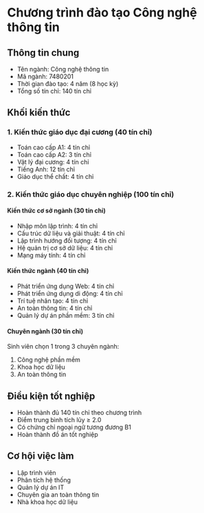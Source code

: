 # Chương trình đào tạo Công nghệ thông tin

## Thông tin chung
- Tên ngành: Công nghệ thông tin
- Mã ngành: 7480201
- Thời gian đào tạo: 4 năm (8 học kỳ)
- Tổng số tín chỉ: 140 tín chỉ

## Khối kiến thức
### 1. Kiến thức giáo dục đại cương (40 tín chỉ)
- Toán cao cấp A1: 4 tín chỉ
- Toán cao cấp A2: 3 tín chỉ
- Vật lý đại cương: 4 tín chỉ
- Tiếng Anh: 12 tín chỉ
- Giáo dục thể chất: 4 tín chỉ

### 2. Kiến thức giáo dục chuyên nghiệp (100 tín chỉ)
#### Kiến thức cơ sở ngành (30 tín chỉ)
- Nhập môn lập trình: 4 tín chỉ
- Cấu trúc dữ liệu và giải thuật: 4 tín chỉ
- Lập trình hướng đối tượng: 4 tín chỉ
- Hệ quản trị cơ sở dữ liệu: 4 tín chỉ
- Mạng máy tính: 4 tín chỉ

#### Kiến thức ngành (40 tín chỉ)
- Phát triển ứng dụng Web: 4 tín chỉ
- Phát triển ứng dụng di động: 4 tín chỉ
- Trí tuệ nhân tạo: 4 tín chỉ
- An toàn thông tin: 4 tín chỉ
- Quản lý dự án phần mềm: 3 tín chỉ

#### Chuyên ngành (30 tín chỉ)
Sinh viên chọn 1 trong 3 chuyên ngành:
1. Công nghệ phần mềm
2. Khoa học dữ liệu
3. An toàn thông tin

## Điều kiện tốt nghiệp
- Hoàn thành đủ 140 tín chỉ theo chương trình
- Điểm trung bình tích lũy ≥ 2.0
- Có chứng chỉ ngoại ngữ tương đương B1
- Hoàn thành đồ án tốt nghiệp

## Cơ hội việc làm
- Lập trình viên
- Phân tích hệ thống
- Quản lý dự án IT
- Chuyên gia an toàn thông tin
- Nhà khoa học dữ liệu
